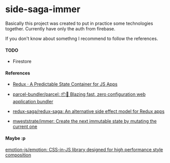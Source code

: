 # side-saga-immer

Basically this project was created to put in practice some technologies together. Currently have only the auth from firebase.

If you don't know about somethng I recommend to follow the references.

#### TODO

- Firestore

#### References

- [Redux · A Predictable State Container for JS Apps](https://redux.js.org/)

- [parcel-bundler/parcel: 📦🚀 Blazing fast, zero configuration web application bundler](https://github.com/parcel-bundler/parcel)

- [redux-saga/redux-saga: An alternative side effect model for Redux apps](https://github.com/redux-saga/redux-saga)

- [mweststrate/immer: Create the next immutable state by mutating the current one](https://github.com/mweststrate/immer)

#### Maybe :p

[emotion-js/emotion: CSS-in-JS library designed for high performance style composition](https://github.com/emotion-js/emotion)